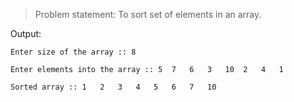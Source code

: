 >  Problem statement: To sort set of elements in an array.  

Output:  
  
    Enter size of the array :: 8
    
    Enter elements into the array :: 5	7	6	3	10	2	4	1
    
    Sorted array :: 1	2	3	4	5	6	7	10
